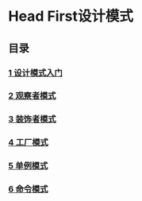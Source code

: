 Head First设计模式
==========

目录
----

### [1 设计模式入门](https://github.com/jimmysuncpt/DesignPatterns/tree/master/src/com/jimmysun/designpatterns/base)<br />
### [2 观察者模式](https://github.com/jimmysuncpt/DesignPatterns/tree/master/src/com/jimmysun/designpatterns/observer)<br />
### [3 装饰者模式](https://github.com/jimmysuncpt/DesignPatterns/tree/master/src/com/jimmysun/designpatterns/decorator)<br />
### [4 工厂模式](https://github.com/jimmysuncpt/DesignPatterns/tree/master/src/com/jimmysun/designpatterns/factory)<br />
### [5 单例模式](https://github.com/jimmysuncpt/DesignPatterns/tree/master/src/com/jimmysun/designpatterns/singleton)<br />
### [6 命令模式](https://github.com/jimmysuncpt/DesignPatterns/tree/master/src/com/jimmysun/designpatterns/command)<br />
